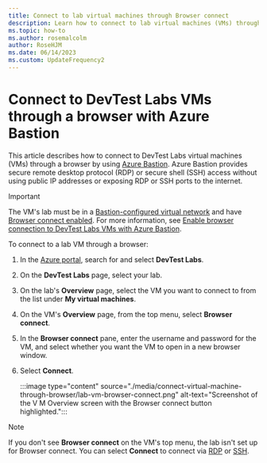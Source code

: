 ```yaml
---
title: Connect to lab virtual machines through Browser connect
description: Learn how to connect to lab virtual machines (VMs) through a browser if Browser connect is enabled for the lab.
ms.topic: how-to
ms.author: rosemalcolm
author: RoseHJM
ms.date: 06/14/2023
ms.custom: UpdateFrequency2
---
```


# Connect to DevTest Labs VMs through a browser with Azure Bastion

This article describes how to connect to DevTest Labs virtual machines (VMs) through a browser by using [Azure Bastion](../bastion/index.yml). Azure Bastion provides secure remote desktop protocol (RDP) or secure shell (SSH) access without using public IP addresses or exposing RDP or SSH ports to the internet.

> [!IMPORTANT]
> The VM's lab must be in a [Bastion-configured virtual network](enable-browser-connection-lab-virtual-machines.md#option-1-connect-a-lab-to-an-azure-bastion-enabled-virtual-network) and have [Browser connect enabled](enable-browser-connection-lab-virtual-machines.md#connect-to-lab-vms-through-azure-bastion). For more information, see [Enable browser connection to DevTest Labs VMs with Azure Bastion](enable-browser-connection-lab-virtual-machines.md).

To connect to a lab VM through a browser:

1. In the [Azure portal](https://portal.azure.com), search for and select **DevTest Labs**.

1. On the **DevTest Labs** page, select your lab.

1. On the lab's **Overview** page, select the VM you want to connect to from the list under **My virtual machines**.

1. On the VM's **Overview** page, from the top menu, select **Browser connect**.

1. In the **Browser connect** pane, enter the username and password for the VM, and select whether you want the VM to open in a new browser window.

1. Select **Connect**.

   :::image type="content" source="./media/connect-virtual-machine-through-browser/lab-vm-browser-connect.png" alt-text="Screenshot of the V M Overview screen with the Browser connect button highlighted.":::

> [!NOTE]
> If you don't see **Browser connect** on the VM's top menu, the lab isn't set up for Browser connect. You can select **Connect** to connect via [RDP](connect-windows-virtual-machine.md) or [SSH](connect-linux-virtual-machine.md).

